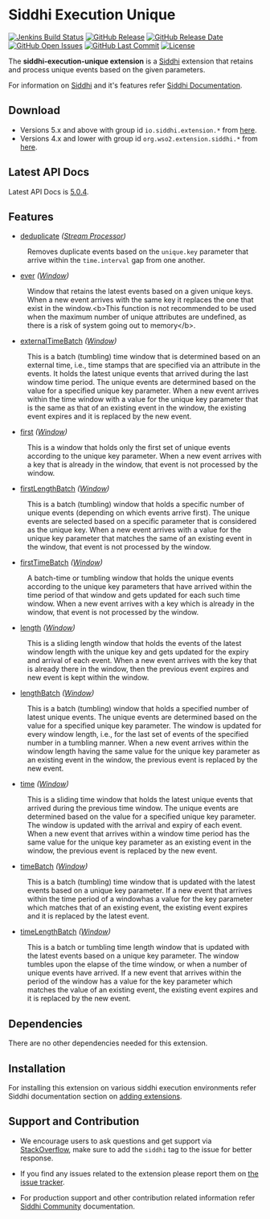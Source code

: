 Siddhi Execution Unique
======================================

  [![Jenkins Build Status](https://wso2.org/jenkins/job/siddhi/job/siddhi-execution-unique/badge/icon)](https://wso2.org/jenkins/job/siddhi/job/siddhi-execution-unique/)
  [![GitHub Release](https://img.shields.io/github/release/siddhi-io/siddhi-execution-unique.svg)](https://github.com/siddhi-io/siddhi-execution-unique/releases)
  [![GitHub Release Date](https://img.shields.io/github/release-date/siddhi-io/siddhi-execution-unique.svg)](https://github.com/siddhi-io/siddhi-execution-unique/releases)
  [![GitHub Open Issues](https://img.shields.io/github/issues-raw/siddhi-io/siddhi-execution-unique.svg)](https://github.com/siddhi-io/siddhi-execution-unique/issues)
  [![GitHub Last Commit](https://img.shields.io/github/last-commit/siddhi-io/siddhi-execution-unique.svg)](https://github.com/siddhi-io/siddhi-execution-unique/commits/master)
  [![License](https://img.shields.io/badge/License-Apache%202.0-blue.svg)](https://opensource.org/licenses/Apache-2.0)

The **siddhi-execution-unique extension** is a <a target="_blank" href="https://siddhi.io/">Siddhi</a> extension that retains and process unique events based on the given parameters.

For information on <a target="_blank" href="https://siddhi.io/">Siddhi</a> and it's features refer <a target="_blank" href="https://siddhi.io/redirect/docs.html">Siddhi Documentation</a>. 

## Download

* Versions 5.x and above with group id `io.siddhi.extension.*` from <a target="_blank" href="https://mvnrepository.com/artifact/io.siddhi.extension.execution.unique/siddhi-execution-unique/">here</a>.
* Versions 4.x and lower with group id `org.wso2.extension.siddhi.*` from <a target="_blank" href="https://mvnrepository.com/artifact/org.wso2.extension.siddhi.execution.unique/siddhi-execution-unique">here</a>.

## Latest API Docs 

Latest API Docs is <a target="_blank" href="https://siddhi-io.github.io/siddhi-execution-unique/api/5.0.4">5.0.4</a>.

## Features

* <a target="_blank" href="https://siddhi-io.github.io/siddhi-execution-unique/api/5.0.4/#deduplicate-stream-processor">deduplicate</a> *(<a target="_blank" href="http://siddhi.io/en/v5.1/docs/query-guide/#stream-processor">Stream Processor</a>)*<br> <div style="padding-left: 1em;"><p><p style="word-wrap: break-word;margin: 0;">Removes duplicate events based on the <code>unique.key</code> parameter that arrive within the <code>time.interval</code> gap from one another.</p></p></div>
* <a target="_blank" href="https://siddhi-io.github.io/siddhi-execution-unique/api/5.0.4/#ever-window">ever</a> *(<a target="_blank" href="http://siddhi.io/en/v5.1/docs/query-guide/#window">Window</a>)*<br> <div style="padding-left: 1em;"><p><p style="word-wrap: break-word;margin: 0;">Window that retains the latest events based on a given unique keys. When a new event arrives with the same key it replaces the one that exist in the window.&lt;b&gt;This function is not recommended to be used when the maximum number of unique attributes are undefined, as there is a risk of system going out to memory&lt;/b&gt;.</p></p></div>
* <a target="_blank" href="https://siddhi-io.github.io/siddhi-execution-unique/api/5.0.4/#externaltimebatch-window">externalTimeBatch</a> *(<a target="_blank" href="http://siddhi.io/en/v5.1/docs/query-guide/#window">Window</a>)*<br> <div style="padding-left: 1em;"><p><p style="word-wrap: break-word;margin: 0;">This is a batch (tumbling) time window that is determined based on an external time, i.e., time stamps that are specified via an attribute in the events. It holds the latest unique events that arrived during the last window time period. The unique events are determined based on the value for a specified unique key parameter. When a new event arrives within the time window with a value for the unique key parameter that is the same as that of an existing event in the window, the existing event expires and it is replaced by the new event.</p></p></div>
* <a target="_blank" href="https://siddhi-io.github.io/siddhi-execution-unique/api/5.0.4/#first-window">first</a> *(<a target="_blank" href="http://siddhi.io/en/v5.1/docs/query-guide/#window">Window</a>)*<br> <div style="padding-left: 1em;"><p><p style="word-wrap: break-word;margin: 0;">This is a window that holds only the first set of unique events according to the unique key parameter. When a new event arrives with a key that is already in the window, that event is not processed by the window.</p></p></div>
* <a target="_blank" href="https://siddhi-io.github.io/siddhi-execution-unique/api/5.0.4/#firstlengthbatch-window">firstLengthBatch</a> *(<a target="_blank" href="http://siddhi.io/en/v5.1/docs/query-guide/#window">Window</a>)*<br> <div style="padding-left: 1em;"><p><p style="word-wrap: break-word;margin: 0;">This is a batch (tumbling) window that holds a specific number of unique events (depending on which events arrive first). The unique events are selected based on a specific parameter that is considered as the unique key. When a new event arrives with a value for the unique key parameter that matches the same of an existing event in the window, that event is not processed by the window.</p></p></div>
* <a target="_blank" href="https://siddhi-io.github.io/siddhi-execution-unique/api/5.0.4/#firsttimebatch-window">firstTimeBatch</a> *(<a target="_blank" href="http://siddhi.io/en/v5.1/docs/query-guide/#window">Window</a>)*<br> <div style="padding-left: 1em;"><p><p style="word-wrap: break-word;margin: 0;">A batch-time or tumbling window that holds the unique events according to the unique key parameters that have arrived within the time period of that window and gets updated for each such time window. When a new event arrives with a key which is already in the window, that event is not processed by the window.</p></p></div>
* <a target="_blank" href="https://siddhi-io.github.io/siddhi-execution-unique/api/5.0.4/#length-window">length</a> *(<a target="_blank" href="http://siddhi.io/en/v5.1/docs/query-guide/#window">Window</a>)*<br> <div style="padding-left: 1em;"><p><p style="word-wrap: break-word;margin: 0;">This is a sliding length window that holds the events of the latest window length with the unique key and gets updated for the expiry and arrival of each event. When a new event arrives with the key that is already there in the window, then the previous event expires and new event is kept within the window.</p></p></div>
* <a target="_blank" href="https://siddhi-io.github.io/siddhi-execution-unique/api/5.0.4/#lengthbatch-window">lengthBatch</a> *(<a target="_blank" href="http://siddhi.io/en/v5.1/docs/query-guide/#window">Window</a>)*<br> <div style="padding-left: 1em;"><p><p style="word-wrap: break-word;margin: 0;">This is a batch (tumbling) window that holds a specified number of latest unique events. The unique events are determined based on the value for a specified unique key parameter. The window is updated for every window length, i.e., for the last set of events of the specified number in a tumbling manner. When a new event arrives within the window length having the same value for the unique key parameter as an existing event in the window, the previous event is replaced by the new event.</p></p></div>
* <a target="_blank" href="https://siddhi-io.github.io/siddhi-execution-unique/api/5.0.4/#time-window">time</a> *(<a target="_blank" href="http://siddhi.io/en/v5.1/docs/query-guide/#window">Window</a>)*<br> <div style="padding-left: 1em;"><p><p style="word-wrap: break-word;margin: 0;">This is a sliding time window that holds the latest unique events that arrived during the previous time window. The unique events are determined based on the value for a specified unique key parameter. The window is updated with the arrival and expiry of each event. When a new event that arrives within a window time period has the same value for the unique key parameter as an existing event in the window, the previous event is replaced by the new event.</p></p></div>
* <a target="_blank" href="https://siddhi-io.github.io/siddhi-execution-unique/api/5.0.4/#timebatch-window">timeBatch</a> *(<a target="_blank" href="http://siddhi.io/en/v5.1/docs/query-guide/#window">Window</a>)*<br> <div style="padding-left: 1em;"><p><p style="word-wrap: break-word;margin: 0;">This is a batch (tumbling) time window that is updated with the latest events based on a unique key parameter. If a new event that arrives within the time period of a windowhas a value for the key parameter which matches that of an existing event, the existing event expires and it is replaced by the latest event. </p></p></div>
* <a target="_blank" href="https://siddhi-io.github.io/siddhi-execution-unique/api/5.0.4/#timelengthbatch-window">timeLengthBatch</a> *(<a target="_blank" href="http://siddhi.io/en/v5.1/docs/query-guide/#window">Window</a>)*<br> <div style="padding-left: 1em;"><p><p style="word-wrap: break-word;margin: 0;">This is a batch or tumbling time length window that is updated with the latest events based on a unique key parameter. The window tumbles upon the elapse of the time window, or when a number of unique events have arrived. If a new event that arrives within the period of the window has a value for the key parameter which matches the value of an existing event, the existing event expires and it is replaced by the new event. </p></p></div>

## Dependencies 

There are no other dependencies needed for this extension. 

## Installation

For installing this extension on various siddhi execution environments refer Siddhi documentation section on <a target="_blank" href="https://siddhi.io/redirect/add-extensions.html">adding extensions</a>.

## Support and Contribution

* We encourage users to ask questions and get support via <a target="_blank" href="https://stackoverflow.com/questions/tagged/siddhi">StackOverflow</a>, make sure to add the `siddhi` tag to the issue for better response.

* If you find any issues related to the extension please report them on <a target="_blank" href="https://github.com/siddhi-io/siddhi-execution-unique/issues">the issue tracker</a>.

* For production support and other contribution related information refer <a target="_blank" href="https://siddhi.io/community/">Siddhi Community</a> documentation.
